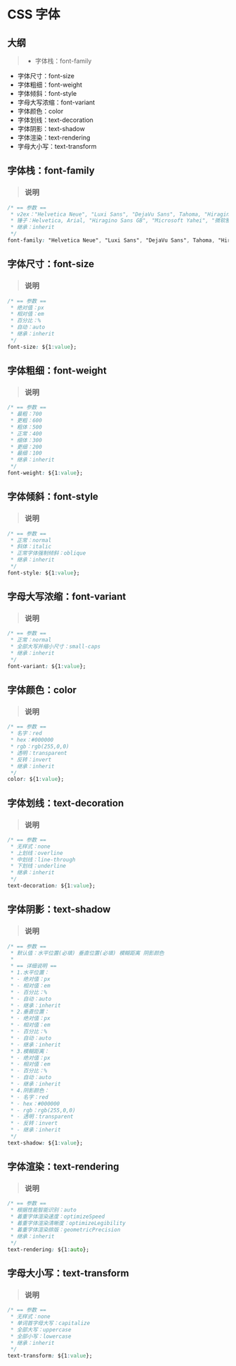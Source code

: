 # CSS 字体

## 大纲
> * 字体栈：font-family
* 字体尺寸：font-size
* 字体粗细：font-weight
* 字体倾斜：font-style
* 字母大写浓缩：font-variant
* 字体颜色：color
* 字体划线：text-decoration
* 字体阴影：text-shadow
* 字体渲染：text-rendering
* 字母大小写：text-transform

## 字体栈：font-family
> ### 说明
```css
/* == 参数 ==
 * v2ex："Helvetica Neue", "Luxi Sans", "DejaVu Sans", Tahoma, "Hiragino Sans GB", "Microsoft Yahei", sans-serif;
 * 锤子：Helvetica, Arial, "Hiragino Sans GB", "Microsoft Yahei", "微软雅黑", STHeiti, "华文细黑", sans-serif;
 * 继承：inherit
 */
font-family: "Helvetica Neue", "Luxi Sans", "DejaVu Sans", Tahoma, "Hiragino Sans GB", "Microsoft Yahei", sans-serif;
```

## 字体尺寸：font-size
> ### 说明
```css
/* == 参数 ==
 * 绝对值：px
 * 相对值：em
 * 百分比：%
 * 自动：auto
 * 继承：inherit
 */
font-size: ${1:value};
```

## 字体粗细：font-weight
> ### 说明
```css
/* == 参数 ==
 * 最粗：700
 * 更粗：600
 * 粗体：500
 * 正常：400
 * 细体：300
 * 更细：200
 * 最细：100
 * 继承：inherit
 */
font-weight: ${1:value};
```

## 字体倾斜：font-style
> ### 说明
```css
/* == 参数 ==
 * 正常：normal
 * 斜体：italic
 * 正常字体强制倾斜：oblique
 * 继承：inherit
 */
font-style: ${1:value};
```

## 字母大写浓缩：font-variant
> ### 说明
```css
/* == 参数 ==
 * 正常：normal
 * 全部大写并缩小尺寸：small-caps
 * 继承：inherit
 */
font-variant: ${1:value};
```

## 字体颜色：color
> ### 说明
```css
/* == 参数 ==
 * 名字：red
 * hex：#000000
 * rgb：rgb(255,0,0)
 * 透明：transparent
 * 反转：invert
 * 继承：inherit
 */
color: ${1:value};
```

## 字体划线：text-decoration
> ### 说明
```css
/* == 参数 ==
 * 无样式：none
 * 上划线：overline
 * 中划线：line-through
 * 下划线：underline
 * 继承：inherit
 */
text-decoration: ${1:value};
```

## 字体阴影：text-shadow
> ### 说明
```css
/* == 参数 ==
 * 默认值：水平位置(必填) 垂直位置(必填) 模糊距离 阴影颜色
 *
 * == 详细说明 ==
 * 1.水平位置：
 * - 绝对值：px
 * - 相对值：em
 * - 百分比：%
 * - 自动：auto
 * - 继承：inherit
 * 2.垂直位置：
 * - 绝对值：px
 * - 相对值：em
 * - 百分比：%
 * - 自动：auto
 * - 继承：inherit
 * 3.模糊距离：
 * - 绝对值：px
 * - 相对值：em
 * - 百分比：%
 * - 自动：auto
 * - 继承：inherit
 * 4.阴影颜色：
 * - 名字：red
 * - hex：#000000
 * - rgb：rgb(255,0,0)
 * - 透明：transparent
 * - 反转：invert
 * - 继承：inherit
 */
text-shadow: ${1:value};
```

## 字体渲染：text-rendering
> ### 说明
```css
/* == 参数 ==
 * 根据性能智能识别：auto
 * 着重字体渲染速度：optimizeSpeed
 * 着重字体渲染清晰度：optimizeLegibility
 * 着重字体渲染排版：geometricPrecision
 * 继承：inherit
 */
text-rendering: ${1:auto};
```

## 字母大小写：text-transform
> ### 说明
```css
/* == 参数 ==
 * 无样式：none
 * 单词首字母大写：capitalize
 * 全部大写：uppercase
 * 全部小写：lowercase
 * 继承：inherit
 */
text-transform: ${1:value};
```

